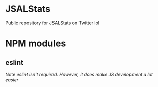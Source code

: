 # JSALStats
Public repository for JSALStats on Twitter lol

# NPM modules
## eslint
Note *eslint isn't required. However, it does make JS development a lot easier*